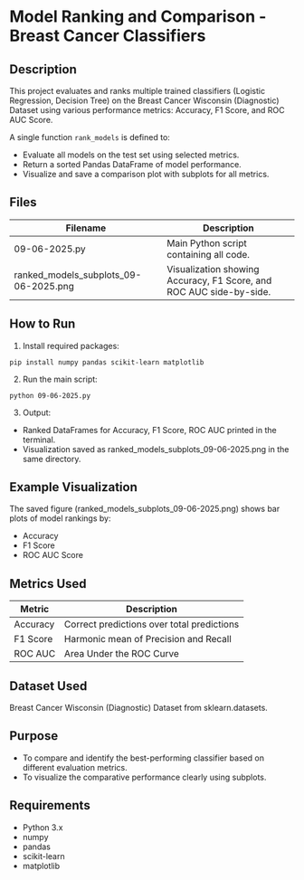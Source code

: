 # Model Ranking and Comparison - Breast Cancer Classifiers

## Description
This project evaluates and ranks multiple trained classifiers (Logistic Regression, Decision Tree) on the Breast Cancer Wisconsin (Diagnostic) Dataset using various performance metrics: Accuracy, F1 Score, and ROC AUC Score.

A single function `rank_models` is defined to:
- Evaluate all models on the test set using selected metrics.
- Return a sorted Pandas DataFrame of model performance.
- Visualize and save a comparison plot with subplots for all metrics.

## Files

| Filename                                | Description                                    |
|----------------------------------------|------------------------------------------------|
| 09-06-2025.py                          | Main Python script containing all code.        |
| ranked_models_subplots_09-06-2025.png   | Visualization showing Accuracy, F1 Score, and ROC AUC side-by-side. |

## How to Run

1. Install required packages:

```
pip install numpy pandas scikit-learn matplotlib
```

2. Run the main script:

```
python 09-06-2025.py
```

3. Output:
- Ranked DataFrames for Accuracy, F1 Score, ROC AUC printed in the terminal.
- Visualization saved as ranked_models_subplots_09-06-2025.png in the same directory.

## Example Visualization

The saved figure (ranked_models_subplots_09-06-2025.png) shows bar plots of model rankings by:
- Accuracy
- F1 Score
- ROC AUC Score

## Metrics Used

| Metric    | Description                               |
|-----------|-------------------------------------------|
| Accuracy  | Correct predictions over total predictions |
| F1 Score  | Harmonic mean of Precision and Recall      |
| ROC AUC   | Area Under the ROC Curve                   |

## Dataset Used
Breast Cancer Wisconsin (Diagnostic) Dataset from sklearn.datasets.

## Purpose
- To compare and identify the best-performing classifier based on different evaluation metrics.
- To visualize the comparative performance clearly using subplots.

## Requirements
- Python 3.x
- numpy
- pandas
- scikit-learn
- matplotlib
